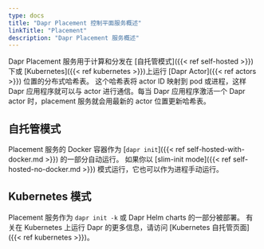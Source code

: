 ```yaml
---
type: docs
title: "Dapr Placement 控制平面服务概述"
linkTitle: "Placement"
description: "Dapr Placement 服务概述"
---
```


Dapr Placement 服务用于计算和分发在 [自托管模式]({{< ref self-hosted >}}) 下或 [Kubernetes]({{< ref kubernetes >}})上运行 [Dapr Actor]({{< ref actors >}}) 位置的分布式哈希表。 这个哈希表将 actor ID 映射到 pod 或进程，这样 Dapr 应用程序就可以与 actor 进行通信。每当 Dapr 应用程序激活一个 Dapr actor 时，placement 服务就会用最新的 actor 位置更新哈希表。

## 自托管模式

Placement 服务的 Docker 容器作为 [`dapr init`]({{< ref self-hosted-with-docker.md >}}) 的一部分自动运行。 如果你以 [slim-init mode]({{< ref self-hosted-no-docker.md >}}) 模式运行，它也可以作为进程手动运行。

## Kubernetes 模式

Placement 服务作为 `dapr init -k` 或 Dapr Helm charts 的一部分被部署。 有关在 Kubernetes 上运行 Dapr 的更多信息，请访问 [Kubernetes 自托管页面]({{< ref kubernetes >}})。
